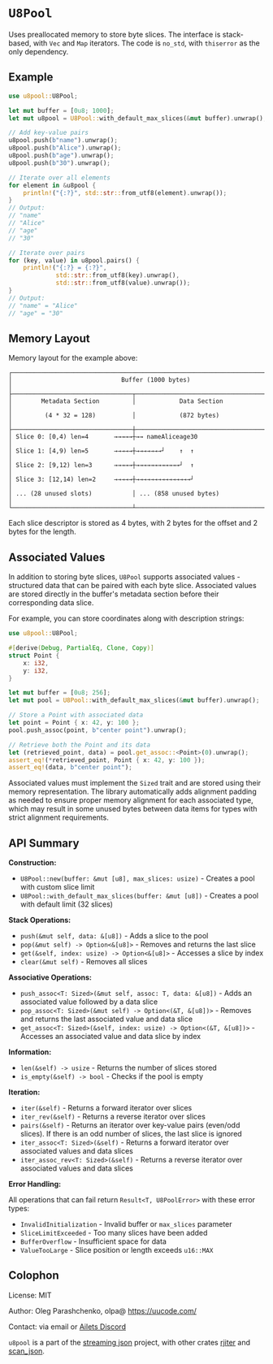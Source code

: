 # `U8Pool`

Uses preallocated memory to store byte slices. The interface is stack-based, with `Vec` and `Map` iterators. The code is `no_std`, with `thiserror` as the only dependency.

## Example

```rust
use u8pool::U8Pool;

let mut buffer = [0u8; 1000];
let mut u8pool = U8Pool::with_default_max_slices(&mut buffer).unwrap();

// Add key-value pairs
u8pool.push(b"name").unwrap();
u8pool.push(b"Alice").unwrap();
u8pool.push(b"age").unwrap();
u8pool.push(b"30").unwrap();

// Iterate over all elements
for element in &u8pool {
    println!("{:?}", std::str::from_utf8(element).unwrap());
}
// Output:
// "name"
// "Alice"
// "age"
// "30"

// Iterate over pairs
for (key, value) in u8pool.pairs() {
    println!("{:?} = {:?}", 
             std::str::from_utf8(key).unwrap(),
             std::str::from_utf8(value).unwrap());
}
// Output:
// "name" = "Alice"
// "age" = "30"
```

## Memory Layout

Memory layout for the example above:

```text
┌─────────────────────────────────────────────────────────────────────────┐
│                              Buffer (1000 bytes)                        │
├─────────────────────────────────┬───────────────────────────────────────┤
│        Metadata Section         │            Data Section               │
│         (4 * 32 = 128)          │            (872 bytes)                │
├─────────────────────────────────┼───────────────────────────────────────┤
│ Slice 0: [0,4) len=4       →→→→→┼→→ nameAliceage30                      │
│ Slice 1: [4,9) len=5       →→→→→┼→→→→→→→┘    ↑  ↑                       │
│ Slice 2: [9,12) len=3      →→→→→┼→→→→→→→→→→→→┘  ↑                       │
│ Slice 3: [12,14) len=2     →→→→→┼→→→→→→→→→→→→→→→┘                       │
│ ... (28 unused slots)           │ ... (858 unused bytes)                │
└─────────────────────────────────┴───────────────────────────────────────┘
```

Each slice descriptor is stored as 4 bytes, with 2 bytes for the offset and 2 bytes for the length.

## Associated Values

In addition to storing byte slices, `U8Pool` supports associated values - structured data that can be paired with each byte slice. Associated values are stored directly in the buffer's metadata section before their corresponding data slice.

For example, you can store coordinates along with description strings:

```rust
use u8pool::U8Pool;

#[derive(Debug, PartialEq, Clone, Copy)]
struct Point {
    x: i32,
    y: i32,
}

let mut buffer = [0u8; 256];
let mut pool = U8Pool::with_default_max_slices(&mut buffer).unwrap();

// Store a Point with associated data
let point = Point { x: 42, y: 100 };
pool.push_assoc(point, b"center point").unwrap();

// Retrieve both the Point and its data
let (retrieved_point, data) = pool.get_assoc::<Point>(0).unwrap();
assert_eq!(*retrieved_point, Point { x: 42, y: 100 });
assert_eq!(data, b"center point");
```

Associated values must implement the `Sized` trait and are stored using their memory representation. The library automatically adds alignment padding as needed to ensure proper memory alignment for each associated type, which may result in some unused bytes between data items for types with strict alignment requirements.

## API Summary

**Construction:**

- `U8Pool::new(buffer: &mut [u8], max_slices: usize)` - Creates a pool with custom slice limit
- `U8Pool::with_default_max_slices(buffer: &mut [u8])` - Creates a pool with default limit (32 slices)

**Stack Operations:**

- `push(&mut self, data: &[u8])` - Adds a slice to the pool
- `pop(&mut self) -> Option<&[u8]>` - Removes and returns the last slice
- `get(&self, index: usize) -> Option<&[u8]>` - Accesses a slice by index
- `clear(&mut self)` - Removes all slices

**Associative Operations:**

- `push_assoc<T: Sized>(&mut self, assoc: T, data: &[u8])` - Adds an associated value followed by a data slice
- `pop_assoc<T: Sized>(&mut self) -> Option<(&T, &[u8])>` - Removes and returns the last associated value and data slice
- `get_assoc<T: Sized>(&self, index: usize) -> Option<(&T, &[u8])>` - Accesses an associated value and data slice by index

**Information:**

- `len(&self) -> usize` - Returns the number of slices stored
- `is_empty(&self) -> bool` - Checks if the pool is empty

**Iteration:**

- `iter(&self)` - Returns a forward iterator over slices
- `iter_rev(&self)` - Returns a reverse iterator over slices
- `pairs(&self)` - Returns an iterator over key-value pairs (even/odd slices). If there is an odd number of slices, the last slice is ignored
- `iter_assoc<T: Sized>(&self)` - Returns a forward iterator over associated values and data slices
- `iter_assoc_rev<T: Sized>(&self)` - Returns a reverse iterator over associated values and data slices

**Error Handling:**

All operations that can fail return `Result<T, U8PoolError>` with these error types:

- `InvalidInitialization` - Invalid buffer or `max_slices` parameter
- `SliceLimitExceeded` - Too many slices have been added
- `BufferOverflow` - Insufficient space for data
- `ValueTooLarge` - Slice position or length exceeds `u16::MAX`


## Colophon

License: MIT

Author: Oleg Parashchenko, olpa@ <https://uucode.com/>

Contact: via email or [Ailets Discord](https://discord.gg/HEBE3gv2)

`u8pool` is a part of the [streaming json](https://github.com/olpa/streaming_json) project, with other crates [rjiter](https://crates.io/crates/rjiter) and [scan_json](https://crates.io/crates/scan_json).
